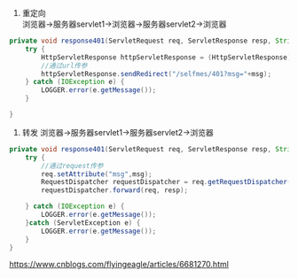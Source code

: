 1. 重定向   
浏览器->服务器servlet1->浏览器->服务器servlet2->浏览器   
```java
private void response401(ServletRequest req, ServletResponse resp, String msg) {
    try {
        HttpServletResponse httpServletResponse = (HttpServletResponse) resp;
        //通过url传参
        httpServletResponse.sendRedirect("/selfmes/401?msg="+msg);
    } catch (IOException e) {
        LOGGER.error(e.getMessage());
    }

}
```

1. 转发
浏览器->服务器servlet1->服务器servlet2->浏览器   
```java
private void response401(ServletRequest req, ServletResponse resp, String msg) {
    try {
        //通过request传参
        req.setAttribute("msg",msg);
        RequestDispatcher requestDispatcher = req.getRequestDispatcher("/401");
        requestDispatcher.forward(req, resp);

    } catch (IOException e) {
        LOGGER.error(e.getMessage());
    }catch (ServletException e) {
        LOGGER.error(e.getMessage());
    }
}
```

https://www.cnblogs.com/flyingeagle/articles/6681270.html
